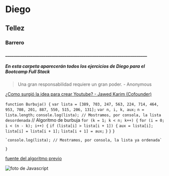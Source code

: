# Diego
## Tellez
### Barrero
#### ___________________________________________________________________

##### En esta carpeta aparecerán todos los **ejercicios** de *Diego* para el ***Bootcamp Full Stack***

> Una gran responsabilidad requiere un gran poder. - Anonymous

[¿Como surgió la idea para crear Youtube? - Jawed Karim (Cofounder)][link]

[link]: https://www.youtube.com/watch?v=XAJEXUNmP5M&t=923s

`function Burbuja() {`
    `var lista = [389, 703, 247, 563, 224, 714, 464, 953, 708, 201, 887, 550, 515, 206, 131];`
    `var n, i, k, aux;`
    `n = lista.length;`
    `console.log(lista); // Mostramos, por consola, la lista desordenada`
    // Algoritmo de burbuja
    `for (k = 1; k < n; k++) {`
        `for (i = 0; i < (n - k); i++) {`
            `if (lista[i] > lista[i + 1]) {`
                `aux = lista[i];`
                `lista[i] = lista[i + 1];`
                `lista[i + 1] = aux;`
            `}`
        `}`
    `}`

    `console.log(lista); // Mostramos, por consola, la lista ya ordenada`
`}`

[fuente del algoritmo previo][fuente]

[fuente]: https://3con14.biz/js/tips-and-tricks/17-ordenamiento-por-burbuja.html

![foto de Javascript](https://www.tutorialrepublic.com/lib/images/javascript-illustration.png "foto de JavaScript")